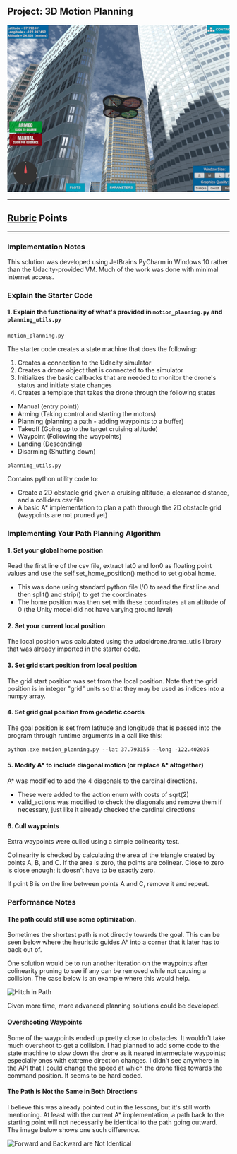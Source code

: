## Project: 3D Motion Planning
![Quad Image](./misc/enroute.png)

---

## [Rubric](https://review.udacity.com/#!/rubrics/1534/view) Points 

---
### Implementation Notes

This solution was developed using JetBrains PyCharm in Windows 10 rather than the Udacity-provided VM. Much of the work was done with minimal internet access.


### Explain the Starter Code

#### 1. Explain the functionality of what's provided in `motion_planning.py` and `planning_utils.py`

`motion_planning.py`

The starter code creates a state machine that does the following:
1. Creates a connection to the Udacity simulator
2. Creates a drone object that is connected to the simulator
3. Initializes the basic callbacks that are needed to monitor the drone's status and initiate state changes
4. Creates a template that takes the drone through the following states
* Manual (entry point))
* Arming (Taking control and starting the motors)
* Planning (planning a path - adding waypoints to a buffer)
* Takeoff (Going up to the target cruising altitude)
* Waypoint (Following the waypoints)
* Landing (Descending)
* Disarming (Shutting down)

`planning_utils.py`

Contains python utility code to:
* Create a 2D obstacle grid given a cruising altitude, a clearance distance, and a colliders csv file
* A basic A* implementation to plan a path through the 2D obstacle grid (waypoints are not pruned yet)

### Implementing Your Path Planning Algorithm

#### 1. Set your global home position
Read the first line of the csv file, extract lat0 and lon0 as floating point values and use the self.set_home_position() method to set global home.
* This was done using standard python file I/O to read the first line and then split() and strip() to get the coordinates
* The home position was then set with these coordinates at an altitude of 0 (the Unity model did not have varying ground level)

#### 2. Set your current local position
The local position was calculated using the udacidrone.frame_utils library that was already imported in the starter code.

#### 3. Set grid start position from local position
The grid start position was set from the local position. Note that the grid position is in integer "grid" units so that they may be used as indices into a numpy array.

#### 4. Set grid goal position from geodetic coords
The goal position is set from latitude and longitude that is passed into the program through runtime arguments in a call like this:

```python.exe motion_planning.py --lat 37.793155 --long -122.402035```

#### 5. Modify A* to include diagonal motion (or replace A* altogether)
A* was modified to add the 4 diagonals to the cardinal directions.
* These were added to the action enum with costs of sqrt(2)
* valid_actions was modified to check the diagonals and remove them if necessary, just like it already checked the cardinal directions 

#### 6. Cull waypoints 
Extra waypoints were culled using a simple colinearity test.

Colinearity is checked by calculating the area of the triangle created by points A, B, and C. If the area is zero, the points are colinear. Close to zero is close enough; it doesn't have to be exactly zero.

If point B is on the line between points A and C, remove it and repeat.


### Performance Notes

#### The path could still use some optimization.

Sometimes the shortest path is not directly towards the goal. This can be seen below where the heuristic guides A* into a corner that it later has to back out of.

One solution would be to run another iteration on the waypoints after colinearity pruning to see if any can be removed while not causing a collision. The case below is an example where this would help.


![Hitch in Path](./misc/hitch.png)

Given more time, more advanced planning solutions could be developed.

#### Overshooting Waypoints

Some of the waypoints ended up pretty close to obstacles. It wouldn't take much overshoot to get a collision. I had planned to add some code to the state machine to slow down the drone as it neared intermediate waypoints; especially ones with extreme direction changes. I didn't see anywhere in the API that I could change the speed at which the drone flies towards the command position. It seems to be hard coded.  

#### The Path is Not the Same in Both Directions

I believe this was already pointed out in the lessons, but it's still worth mentioning. At least with the current A* implementation, a path back to the starting point will not necessarily be identical to the path going outward. The image below shows one such difference.

![Forward and Backward are Not Identical](./misc/path.png)

